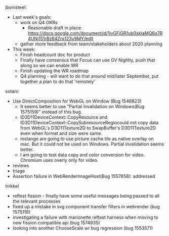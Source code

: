jbonisteel:
  * Last week's goals: 
    * work on Q4 OKRs
      * Reasonable draft in place: https://docs.google.com/document/d/1lvGFjGR1ub0xkIaMQ6x7R4UNj151rBz84Zrq123y9MY/edit 
    * gather more feedback from team/stakeholders about 2020 planning
  * This week:
    * Finish headcount doc for product
    * Finally have consensus that Focus can use GV Nightly, push that along so we can enable WR
    * Finish updating the WR roadmap
    * Q4 planning - will want to do that around mid/later September, put together a plan to do that 'remotely'


sotaro
  * Use DirectComposition for WebGL on Window (Bug 1546823)
    * It seems better to use "Partial Invalidation on Windows(Bug 1575159)" instead of this bug.
    * ID3D11DeviceContext::CopyResource and ID3D11DeviceContext::CopySubresourceRegiocould not copy data from WebGL's D3D11Texture2D to SwapBuffer's D3D11Texture2D even when format and size were same.
    * mstange are going to use picture cache tile as native overlay on mac. But it could not be used on Windows. Partial invalidation seems better.
    * I am going to test data copy and color conversion for video. Chromium uses overly only for video.
  * reviews
  * triage
  * Assertion failure in WebRenderImageHost(Bug 1557858): addressed

tnikkel
  * reftest fission - finally have some useful messages being passed to all the relevant processes
  * fixed up a mistake in svg component transfer filters in webrender (bug 1575119)
  * investigating a failure with marionette reftest harness when moving to new fission compatible api (bug 1574935)
  * looking into another ChooseScale wr bug regression (bug 1553571)

